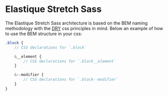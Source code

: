 # Elastique Stretch Sass

The Elastique Stretch Sass architecture is based on the BEM naming methodology with the [DRY](https://en.wikipedia.org/wiki/Don't_repeat_yourself) css principles in mind.
Below an example of how to use the BEM structure in your css:

```scss
.block {
    // CSS declarations for `.block`

    &__element {
        // CSS declarations for `.block__element`
    }

    &--modifier {
        // CSS declarations for `.block--modifier`
    }
}
```
